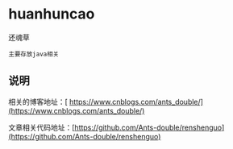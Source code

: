 # huanhuncao
还魂草

``` wiki
主要存放java相关
```



## 说明

相关的博客地址：[ https://www.cnblogs.com/ants_double/](https://www.cnblogs.com/ants_double/)

文章相关代码地址：[https://github.com/Ants-double/renshenguo](https://github.com/Ants-double/renshenguo)

